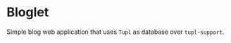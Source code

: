 Bloglet
=======

Simple blog web application that uses ``Tupl`` as database over ``tupl-support``.

